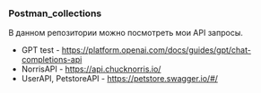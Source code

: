 ### Postman_collections
В данном репозитории можно посмотреть мои API запросы. 
- GPT test - https://platform.openai.com/docs/guides/gpt/chat-completions-api 
- NorrisAPI - https://api.chucknorris.io/ 
- UserAPI, PetstoreAPI - https://petstore.swagger.io/#/
